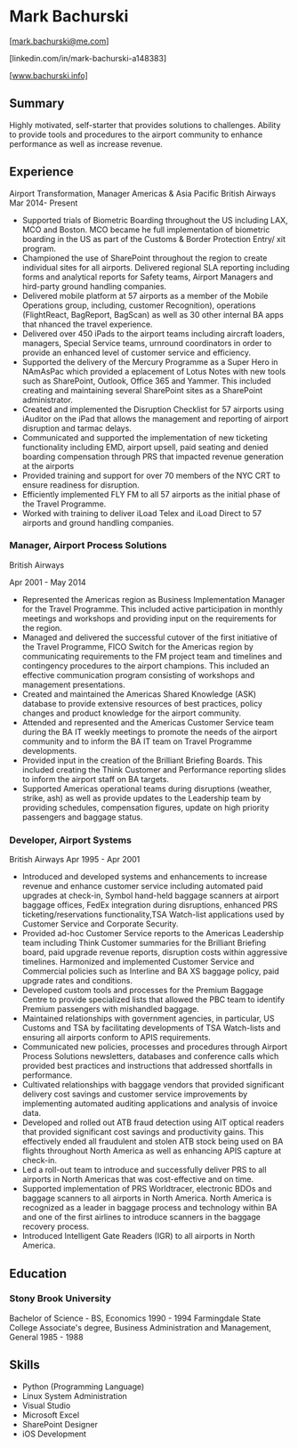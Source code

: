 # Mark Bachurski
[mark.bachurski@me.com]

[linkedin.com/in/mark-bachurski-a148383]

[www.bachurski.info]

## Summary
Highly motivated, self-starter that provides solutions to challenges. Ability to provide tools and procedures to the airport
community to enhance performance as well as increase revenue.

## Experience
Airport Transformation, Manager Americas & Asia Pacific
British Airways
Mar 2014- Present

* Supported trials of Biometric Boarding throughout the US including LAX, MCO and Boston. MCO became he full implementation of biometric boarding in the US as part of the Customs & Border Protection Entry/ xit program.
* Championed the use of SharePoint throughout the region to create individual sites for all airports. Delivered regional SLA reporting including forms and analytical reports for Safety teams, Airport Managers and hird-party ground handling companies.
* Delivered mobile platform at 57 airports as a member of the Mobile Operations group, including, customer Recognition), operations (FlightReact, BagReport, BagScan) as well as 30 other internal BA apps that nhanced the travel experience.
* Delivered over 450 iPads to the airport teams including aircraft loaders, managers, Special Service teams, urnround coordinators in order to provide an enhanced level of customer service and efficiency.
* Supported the delivery of the Mercury Programme as a Super Hero in NAmAsPac which provided a eplacement of Lotus Notes with new tools such as SharePoint, Outlook, Office 365 and Yammer. This included creating and maintaining several SharePoint sites as a SharePoint administrator.
* Created and implemented the Disruption Checklist for 57 airports using iAuditor on the iPad that allows the management and reporting of airport disruption and tarmac delays.
* Communicated and supported the implementation of new ticketing functionality including EMD, airport upsell, paid seating and denied boarding compensation through PRS that impacted revenue generation at the airports
* Provided training and support for over 70 members of the NYC CRT to ensure readiness for disruption.
* Efficiently implemented FLY FM to all 57 airports as the initial phase of the Travel Programme.
* Worked with training to deliver iLoad Telex and iLoad Direct to 57 airports and ground handling companies.

### Manager, Airport Process Solutions
British Airways

Apr 2001 - May 2014

* Represented the Americas region as Business Implementation Manager for the Travel Programme. This included active participation in monthly meetings and workshops and providing input on the requirements for the region.
* Managed and delivered the successful cutover of the first initiative of the Travel Programme, FICO Switch for the Americas region by communicating requirements to the FM project team and timelines and contingency procedures to the airport champions. This included an effective communication program
consisting of workshops and management presentations.
* Created and maintained the Americas Shared Knowledge (ASK) database to provide extensive resources of best practices, policy changes and product knowledge for the airport community.
* Attended and represented and the Americas Customer Service team during the BA IT weekly meetings to promote the needs of the airport community and to inform the BA IT team on Travel Programme developments.
* Provided input in the creation of the Brilliant Briefing Boards. This included creating the Think Customer and Performance reporting slides to inform the airport staff on BA targets.
* Supported Americas operational teams during disruptions (weather, strike, ash) as well as provide updates to the Leadership team by providing schedules, compensation figures, update on high priority passengers and baggage status.

### Developer, Airport Systems
British Airways
Apr 1995 - Apr 2001

* Introduced and developed systems and enhancements to increase revenue and enhance customer service including automated paid upgrades at check-in, Symbol hand-held baggage scanners at airport baggage offices, FedEx integration during disruptions, enhanced PRS ticketing/reservations functionality,TSA Watch-list applications used by Customer Service and Corporate Security.
*  Provided ad-hoc Customer Service reports to the Americas Leadership team including Think Customer summaries for the Brilliant Briefing board, paid upgrade revenue reports, disruption costs within aggressive timelines.
Harmonized and implemented Customer Service and Commercial policies such as Interline and BA XS baggage policy, paid upgrade rates and conditions.
*  Developed custom tools and processes for the Premium Baggage Centre to provide specialized lists that allowed the PBC team to identify Premium passengers with mishandled baggage.
*  Maintained relationships with government agencies, in particular, US Customs and TSA by facilitating developments of TSA Watch-lists and ensuring all airports conform to APIS requirements.
*  Communicated new policies, processes and procedures through Airport Process Solutions newsletters, databases and conference calls which provided best practices and instructions that addressed shortfalls in performance.
*  Cultivated relationships with baggage vendors that provided significant delivery cost savings and customer service improvements by implementing automated auditing applications and analysis of invoice data.
*  Developed and rolled out ATB fraud detection using AIT optical readers that provided significant cost savings and productivity gains. This effectively ended all fraudulent and stolen ATB stock being used on BA flights throughout North America as well as enhancing APIS capture at check-in.
*  Led a roll-out team to introduce and successfully deliver PRS to all airports in North Americas that was cost-effective and on time.
*  Supported implementation of PRS Worldtracer, electronic BDOs and baggage scanners to all airports in North America. North America is recognized as a leader in baggage process and technology within BA and one of the first airlines to introduce scanners in the baggage recovery process.
*  Introduced Intelligent Gate Readers (IGR) to all airports in North America.

## Education

### Stony Brook University

Bachelor of Science - BS, Economics 1990 - 1994
Farmingdale State College
Associate's degree, Business Administration and Management, General 1985 - 1988

## Skills

* Python (Programming Language)
* Linux System Administration 
*  Visual Studio
*  Microsoft Excel
*  SharePoint Designer
*  iOS Development
